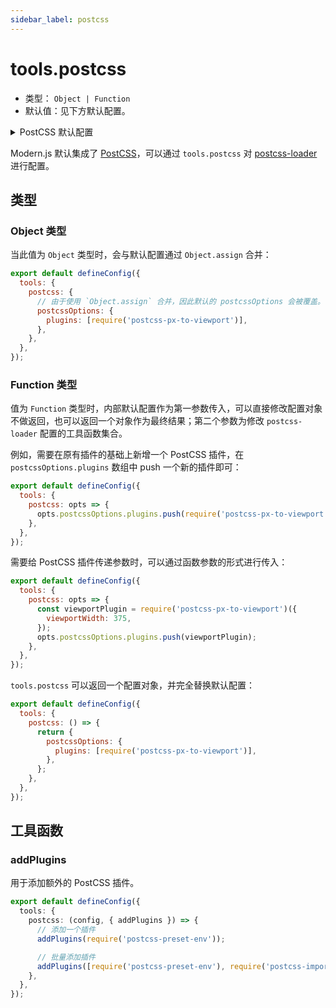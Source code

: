```yaml
---
sidebar_label: postcss
---
```


# tools.postcss



- 类型： `Object | Function`
- 默认值：见下方默认配置。

<details>
  <summary>PostCSS 默认配置</summary>

```js
const defaultOptions = {
  postcssOptions: {
    plugins: [
      require('postcss-flexbugs-fixes'),
      require('postcss-custom-properties'),
      require('postcss-initial'),
      require('postcss-page-break'),
      require('postcss-font-variant'),
      require('postcss-media-minmax'),
      require('postcss-nesting'),
      require('autoprefixer')({
        flexbox: 'no-2009',
      }),
    ],
    // 取决于生产环境，以及是否设置 output.disableSourceMap
    sourceMap: isEnvProduction && shouldUseSourceMap,
  },
};
```

</details>

Modern.js 默认集成了 [PostCSS](https://postcss.org/)，可以通过 `tools.postcss` 对
[postcss-loader](https://github.com/postcss/postcss-loader) 进行配置。

## 类型

### Object 类型

当此值为 `Object` 类型时，会与默认配置通过 `Object.assign` 合并：

```js title="modern.config.js"
export default defineConfig({
  tools: {
    postcss: {
      // 由于使用 `Object.assign` 合并，因此默认的 postcssOptions 会被覆盖。
      postcssOptions: {
        plugins: [require('postcss-px-to-viewport')],
      },
    },
  },
});
```

### Function 类型

值为 `Function` 类型时，内部默认配置作为第一参数传入，可以直接修改配置对象不做返回，也可以返回一个对象作为最终结果；第二个参数为修改 `postcss-loader` 配置的工具函数集合。

例如，需要在原有插件的基础上新增一个 PostCSS 插件，在 `postcssOptions.plugins` 数组中 push 一个新的插件即可：

```js title="modern.config.js"
export default defineConfig({
  tools: {
    postcss: opts => {
      opts.postcssOptions.plugins.push(require('postcss-px-to-viewport'));
    },
  },
});
```

需要给 PostCSS 插件传递参数时，可以通过函数参数的形式进行传入：

```js title="modern.config.js"
export default defineConfig({
  tools: {
    postcss: opts => {
      const viewportPlugin = require('postcss-px-to-viewport')({
        viewportWidth: 375,
      });
      opts.postcssOptions.plugins.push(viewportPlugin);
    },
  },
});
```

`tools.postcss` 可以返回一个配置对象，并完全替换默认配置：

```js title="modern.config.js"
export default defineConfig({
  tools: {
    postcss: () => {
      return {
        postcssOptions: {
          plugins: [require('postcss-px-to-viewport')],
        },
      };
    },
  },
});
```

## 工具函数

### addPlugins

用于添加额外的 PostCSS 插件。

```ts title="modern.config.ts"
export default defineConfig({
  tools: {
    postcss: (config, { addPlugins }) => {
      // 添加一个插件
      addPlugins(require('postcss-preset-env'));

      // 批量添加插件
      addPlugins([require('postcss-preset-env'), require('postcss-import')]);
    },
  },
});
```
